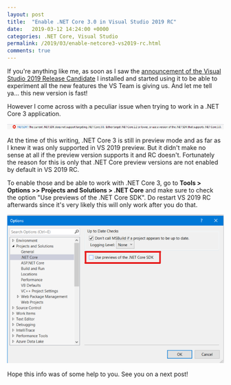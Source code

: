 ```yaml
---
layout: post
title:  "Enable .NET Core 3.0 in Visual Studio 2019 RC"
date:   2019-03-12 14:24:00 +0000
categories: .NET Core, Visual Studio
permalink: /2019/03/enable-netcore3-vs2019-rc.html
comments: true
---
```


If you're anything like me, as soon as I saw the [announcement of the Visual Studio 2019 Release Candidate](https://devblogs.microsoft.com/visualstudio/visual-studio-2019-release-candidate-rc-now-available/) I installed and started using it to be able to experiment all the new features the VS Team is giving us. And let me tell ya... this new version is fast!

However I come across with a peculiar issue when trying to work in a .NET Core 3 application. 

![NETSDK1 error](/assets/img/vs2019_netcore3prev_error.png)

At the time of this writing, .NET Core 3 is still in preview mode and as far as I knew it was only supported in VS 2019 preview. But it didn't make no sense at all if the preview version supports it and RC doesn't. Fortunately the reason for this is only that .NET Core preview versions are not enabled by default in VS 2019 RC.

To enable those and be able to work with .NET Core 3, go to **Tools > Options >> Projects and Solutions > .NET Core** and make sure to check the option "Use previews of the .NET Core SDK". Do restart VS 2019 RC afterwards since it's very likely this will only work after you do that.

![.NET Core options dialog](/assets/img/vs2019_netcore3prev_enable.png)

Hope this info was of some help to you. See you on a next post!